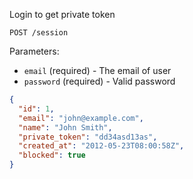Login to get private token

```
POST /session
```

Parameters:

+ `email` (required) - The email of user
+ `password` (required) - Valid password


```json
{
  "id": 1,
  "email": "john@example.com",
  "name": "John Smith",
  "private_token": "dd34asd13as",
  "created_at": "2012-05-23T08:00:58Z",
  "blocked": true
}
```
